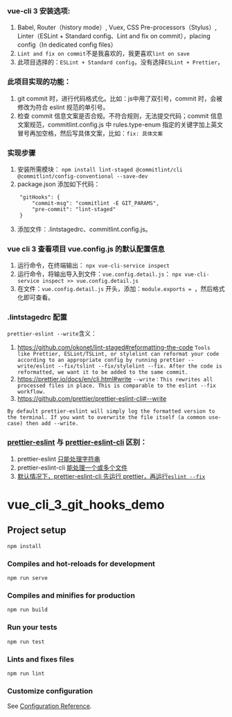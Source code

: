 ### vue-cli 3 安装选项:
1. Babel, Router（history mode）, Vuex, CSS Pre-processors（Stylus）, Linter（ESLint + Standard config、Lint and fix on commit），placing config（In dedicated config files）
2. `Lint and fix on commit`不是我喜欢的，我更喜欢`lint on save`
3. 此项目选择的：`ESLint + Standard config`，没有选择`ESLint + Prettier`，

### 此项目实现的功能：
1. git commit 时，进行代码格式化。比如：js中用了双引号，commit 时，会被修改为符合 eslint 规范的单引号。
2. 检查 commit 信息文案是否合规。不符合规则，无法提交代码；commit 信息文案规范，commitlint.config.js 中 rules.type-enum 指定的关键字加上英文冒号再加空格，然后写具体文案，比如：`fix: 具体文案`

### 实现步骤
1. 安装所需模块：
`npm install lint-staged @commitlint/cli @commitlint/config-conventional --save-dev`
2. package.json 添加如下代码：
```
    "gitHooks": {
        "commit-msg": "commitlint -E GIT_PARAMS",
        "pre-commit": "lint-staged"
    }
```
3. 添加文件：.lintstagedrc、commitlint.config.js。

### vue cli 3 查看项目 vue.config.js 的默认配置信息
1. 运行命令，在终端输出：
```npx vue-cli-service inspect```
2. 运行命令，将输出导入到文件：`vue.config.detail.js`：
```npx vue-cli-service inspect >> vue.config.detail.js```
3. 在文件：`vue.config.detail.js` 开头，添加：`module.exports = `，然后格式化即可查看。

### .lintstagedrc 配置
`prettier-eslint --write`含义：
1. https://github.com/okonet/lint-staged#reformatting-the-code
```Tools like Prettier, ESLint/TSLint, or stylelint can reformat your code according to an appropriate config by running prettier --write/eslint --fix/tslint --fix/stylelint --fix. After the code is reformatted, we want it to be added to the same commit.```
2. https://prettier.io/docs/en/cli.html#write
```--write：This rewrites all processed files in place. This is comparable to the eslint --fix workflow.```
3. https://github.com/prettier/prettier-eslint-cli#--write
```
By default prettier-eslint will simply log the formatted version to the terminal. If you want to overwrite the file itself (a common use-case) then add --write.
```

### [prettier-eslint](https://github.com/prettier/prettier-eslint) 与 [prettier-eslint-cli](https://github.com/prettier/prettier-eslint-cli) 区别：
1. prettier-eslint [只能处理字符串](https://github.com/prettier/prettier-eslint-cli#the-problem)
2. prettier-eslint-cli [能处理一个或多个文件](https://github.com/prettier/prettier-eslint-cli#this-solution)
3. [默认情况下，prettier-eslint-cli 先运行 prettier，再运行`eslint --fix`](https://github.com/prettier/prettier-eslint-cli#--write)

# vue_cli_3_git_hooks_demo

## Project setup
```
npm install
```

### Compiles and hot-reloads for development
```
npm run serve
```

### Compiles and minifies for production
```
npm run build
```

### Run your tests
```
npm run test
```

### Lints and fixes files
```
npm run lint
```

### Customize configuration
See [Configuration Reference](https://cli.vuejs.org/config/).
